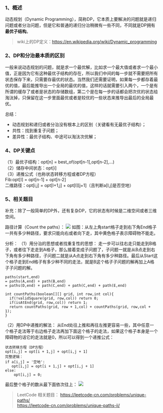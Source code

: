 ### 1、概述
动态规划（Dynamic Programming），简称DP，它本质上要解决的问题就是递归问题或者分治问题，但是它和普通的递归分治稍微有一些不同，不同就是DP拥有**最优子结构**。
> wiki上的DP定义：https://en.wikipedia.org/wiki/Dynamic_programming

### 2、DP和分治最本质的区别
一般来说动态规划的问题，就是求一个最优解，比如求一个最大值或者求一个最小值，正是因为它有这种最优子结构的存在，所以我们中间的每一步就不需要把所有状态保存下来，只需要存最优的状态。当然我们还需要证明，如果每一步都存着最优的值，最后能推导出一个全局的最优的值，这样的话就需要引入两个，一个是有所谓的缓存了或者是状态的存储数组，第二个是在每一步的话都会把次优的状态给淘汰掉，只保留在这一步里面最优或者是较优的一些状态来推导出最后的全局最优。

总结：
- 动态规划和递归或者分治没有根本上的区别（关键看有无最优子结构）；
- 共性：找到重复子问题；
- 差异性：最优子结构、中途可以淘汰次优解；

### 4、DP关键点
（1）最优子结构：opt[n] = best_of(opt[n-1],opt[n-2],...)  
（2）储存中间状态：opt[i]  
（3）递推公式（也称状态转移方程或者DP方程）  
Fib:opt[I] = opt[n-1] + opt[n-2]  
二维路径：opt[i,j] = opt[I+1,j] + opt[I][j+1]（且判断a[I,j]是否空地）

### 5、相关题目
补充：除了一般简单的DP外，还有复杂DP，它的状态有时候是二维空间或者三维空间。


路径计算（Count the paths）：
![](https://upload-images.jianshu.io/upload_images/2353568-0d5a98711bdb65fa.png?imageMogr2/auto-orient/strip%7CimageView2/2/w/620)
如图：从左上角start格子走到右下角End格子一共有多少种路径，要求只能向右或者向下走，其中黄色格子表示障碍物不能走。

分析：
（1）用分治的思想或者找重复性的思想：
走一步可以往右走只能走到B格子，或者往下走走到A格子，那么接着变成子问题了，子问题一就是从B点走到右下角有多少种路径，子问题二就是从A点走到右下角有多少种路径。最后从Start这个格子走到End格子有多少种不同的走法，就是B这个格子子问题的解再加上A格子子问题的解。
```
paths(start,end) 
= paths(A,end) + path(B,end)
= paths(D,end) + path(C,end) + path(C,end) + path(E,end)
```
```
int countPaths(boolean[][] grid, int row,int col){
  if(!validSquare(grid, row,col)) return 0;
  if(isAtEnd(grid, row,col)) return 1;
  return countPaths(grid, row + 1,col) + countPaths(grid, row,col + 1);
}
```
（2）用DP中递推的解法：
从End处往上推和再往左推更容易一些，其中任意一个格子走法等于右边格子走法再加下面这个格子的走法，如果这个格子本身是一个障碍物的话它的走法就是0，所以可以得到一个递推公式：
```
状态转移方程（DP方程）
opt[i,j] = opt[i + 1,j] + opt[i,j + 1]
完整逻辑：
if a[i,j] = '空地':
   opt[i,j] = opt[i + 1,j] + opt[i,j + 1]
else:
    opt[i,j] = 0;
```
最后整个格子的数从最下面依次往上：
![](https://upload-images.jianshu.io/upload_images/2353568-f023857d87d62fc3.png?imageMogr2/auto-orient/strip%7CimageView2/2/w/620)

> LeetCode 相关题目：
https://leetcode-cn.com/problems/unique-paths/  
https://leetcode-cn.com/problems/unique-paths-ii/



